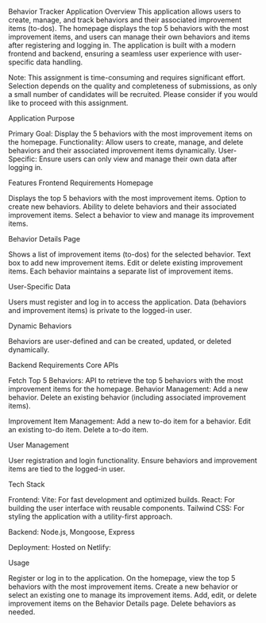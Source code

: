 Behavior Tracker Application
Overview
This application allows users to create, manage, and track behaviors and their associated improvement items (to-dos). The homepage displays the top 5 behaviors with the most improvement items, and users can manage their own behaviors and items after registering and logging in. The application is built with a modern frontend and backend, ensuring a seamless user experience with user-specific data handling.

Note: This assignment is time-consuming and requires significant effort. Selection depends on the quality and completeness of submissions, as only a small number of candidates will be recruited. Please consider if you would like to proceed with this assignment.

Application Purpose

Primary Goal: Display the 5 behaviors with the most improvement items on the homepage.
Functionality: Allow users to create, manage, and delete behaviors and their associated improvement items dynamically.
User-Specific: Ensure users can only view and manage their own data after logging in.

Features
Frontend Requirements
Homepage

Displays the top 5 behaviors with the most improvement items.
Option to create new behaviors.
Ability to delete behaviors and their associated improvement items.
Select a behavior to view and manage its improvement items.

Behavior Details Page

Shows a list of improvement items (to-dos) for the selected behavior.
Text box to add new improvement items.
Edit or delete existing improvement items.
Each behavior maintains a separate list of improvement items.

User-Specific Data

Users must register and log in to access the application.
Data (behaviors and improvement items) is private to the logged-in user.

Dynamic Behaviors

Behaviors are user-defined and can be created, updated, or deleted dynamically.

Backend Requirements
Core APIs

Fetch Top 5 Behaviors: API to retrieve the top 5 behaviors with the most improvement items for the homepage.
Behavior Management:
Add a new behavior.
Delete an existing behavior (including associated improvement items).


Improvement Item Management:
Add a new to-do item for a behavior.
Edit an existing to-do item.
Delete a to-do item.


User Management

User registration and login functionality.
Ensure behaviors and improvement items are tied to the logged-in user.

Tech Stack

Frontend:
Vite: For fast development and optimized builds.
React: For building the user interface with reusable components.
Tailwind CSS: For styling the application with a utility-first approach.


Backend:
Node.js, Mongoose, Express


Deployment:
Hosted on Netlify: 

Usage

Register or log in to the application.
On the homepage, view the top 5 behaviors with the most improvement items.
Create a new behavior or select an existing one to manage its improvement items.
Add, edit, or delete improvement items on the Behavior Details page.
Delete behaviors as needed.
